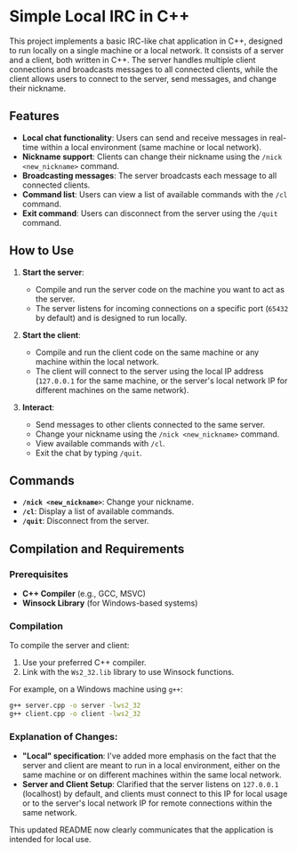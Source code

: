 # Simple Local IRC in C++ 

This project implements a basic IRC-like chat application in C++, designed to run locally on a single machine or a local network. It consists of a server and a client, both written in C++. The server handles multiple client connections and broadcasts messages to all connected clients, while the client allows users to connect to the server, send messages, and change their nickname.

## Features

- **Local chat functionality**: Users can send and receive messages in real-time within a local environment (same machine or local network).
- **Nickname support**: Clients can change their nickname using the `/nick <new_nickname>` command.
- **Broadcasting messages**: The server broadcasts each message to all connected clients.
- **Command list**: Users can view a list of available commands with the `/cl` command.
- **Exit command**: Users can disconnect from the server using the `/quit` command.

## How to Use

1. **Start the server**:
   - Compile and run the server code on the machine you want to act as the server.
   - The server listens for incoming connections on a specific port (`65432` by default) and is designed to run locally.

2. **Start the client**:
   - Compile and run the client code on the same machine or any machine within the local network.
   - The client will connect to the server using the local IP address (`127.0.0.1` for the same machine, or the server's local network IP for different machines on the same network).

3. **Interact**:
   - Send messages to other clients connected to the same server.
   - Change your nickname using the `/nick <new_nickname>` command.
   - View available commands with `/cl`.
   - Exit the chat by typing `/quit`.

## Commands

- **`/nick <new_nickname>`**: Change your nickname.
- **`/cl`**: Display a list of available commands.
- **`/quit`**: Disconnect from the server.

## Compilation and Requirements

### Prerequisites

- **C++ Compiler** (e.g., GCC, MSVC)
- **Winsock Library** (for Windows-based systems)

### Compilation

To compile the server and client:

1. Use your preferred C++ compiler.
2. Link with the `Ws2_32.lib` library to use Winsock functions.

For example, on a Windows machine using `g++`:

```bash
g++ server.cpp -o server -lws2_32
g++ client.cpp -o client -lws2_32
```

### Explanation of Changes:
- **"Local" specification**: I've added more emphasis on the fact that the server and client are meant to run in a local environment, either on the same machine or on different machines within the same local network.
- **Server and Client Setup**: Clarified that the server listens on `127.0.0.1` (localhost) by default, and clients must connect to this IP for local usage or to the server's local network IP for remote connections within the same network.

This updated README now clearly communicates that the application is intended for local use.
